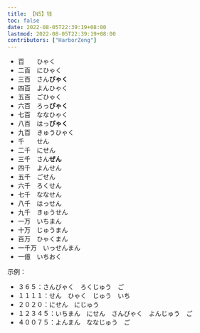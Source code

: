 ```yaml
---
title: 【N5】钱
toc: false
date: 2022-08-05T22:39:19+08:00
lastmod: 2022-08-05T22:39:19+08:00
contributors: ["HarborZeng"]
---
```


- 百　　ひゃく
- 二百　にひゃく
- 三百　さん**びゃく**
- 四百　よんひゃく
- 五百　ごひゃく
- 六百　ろっ**ぴゃく**
- 七百　ななひゃく
- 八百　はっ**ぴゃく**
- 九百　きゅうひゃく
- 千　　せん
- 二千　にせん
- 三千　さん**ぜん**
- 四千　よんせん
- 五千　ごせん
- 六千　ろくせん
- 七千　ななせん
- 八千　はっせん
- 九千　きゅうせん
- 一万　いちまん
- 十万　じゅうまん
- 百万　ひゃくまん
- 一千万　いっせんまん
- 一億　いちおく

示例：

- ３６５：さんびゃく　ろくじゅう　ご
- １１１１：せん　ひゃく　じゅう　いち
- ２０２０：にせん　にじゅう
- １２３４５：いちまん　にせん　さんびゃく　よんじゅう　ご
- ４００７５：よんまん　ななじゅう　ご



